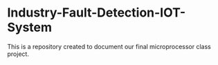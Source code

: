 # Industry-Fault-Detection-IOT-System
This is a repository created to document our final microprocessor class project.


